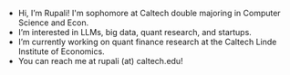 - Hi, I’m Rupali! I'm sophomore at Caltech double majoring in Computer Science and Econ.
- I’m interested in LLMs, big data, quant research, and startups.
- I’m currently working on quant finance research at the Caltech Linde Institute of Economics.
- You can reach me at rupali (at) caltech.edu!
